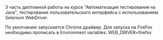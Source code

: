 3 часть дипломной работы на курсе "Автоматизация тестирования на Java", тестирование пользовательского интерфейса с использованием Selenium WebDriver.

По умолчанию запускается Chrome драйвер. Для запуска на FireFox необходимо прописать в Environment variables: WEB_DRIVER=firefox
